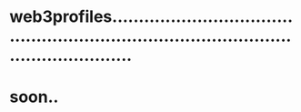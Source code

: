 # web3profiles..............................................................................................................
# soon..
